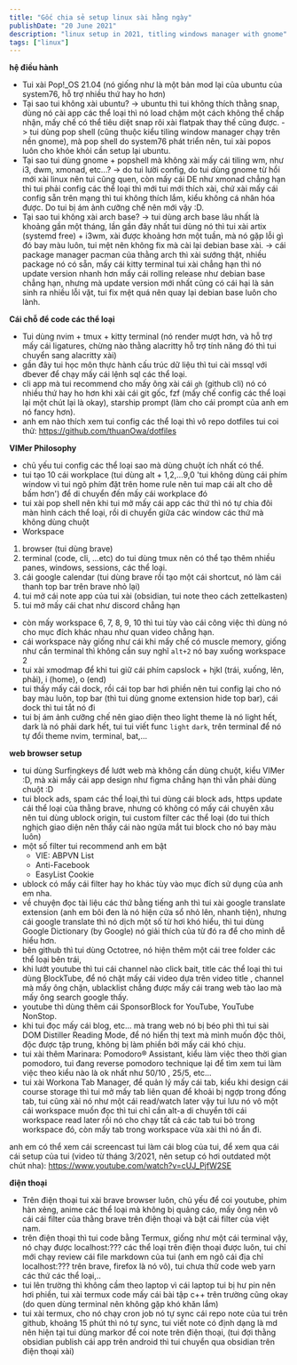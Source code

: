 ```yaml
---
title: "Gốc chia sẻ setup linux sài hằng ngày"
publishDate: "20 June 2021"
description: "linux setup in 2021, titling windows manager with gnome"
tags: ["linux"]
---
```


**hệ điều hành**

- Tui xài Pop!\_OS 21.04 (nó giống như là một bản mod lại của ubuntu của
  system76, hỗ trợ nhiều thứ hay ho hơn)
- Tại sao tui không xài ubuntu? -> ubuntu thì tui không thích thằng snap, dùng
  nó cài app các thể loại thì nó load chậm một cách không thể chấp nhận, mấy chế
  có thể tiêu diệt snap rôi xài flatpak thay thế cũng được. -> tui dùng pop
  shell (cũng thuộc kiểu tiling window manager chạy trên nền gnome), mà pop
  shell do system76 phát triển nên, tui xài popos luôn cho khỏe khỏi cần setup
  lại ubuntu.
- Tại sao tui dùng gnome + popshell mà không xài mấy cái tiling wm, như i3, dwm,
  xmonad, etc...? -> do tui lười config, do tui dùng gnome từ hồi mới xài linux
  nên tui cũng quen, còn mấy cái DE như xmonad chẳng hạn thì tui phải config các
  thể loại thì mới tui mới thích xài, chứ xài mấy cái config sẵn trên mạng thì
  tui không thích lắm, kiểu không cá nhân hóa được. Do tui bị ám ảnh cưỡng chế
  nên mới vậy :D.
- Tại sao tui không xài arch base? -> tui dùng arch base lâu nhất là khoảng gần
  một tháng, lần gần đây nhất tui dùng nó thì tui xài artix (systemd free) +
  i3wm, xài được khoảng hơn một tuần, mà nó gặp lỗi gì đó bay màu luôn, tui mệt
  nên không fix mà cài lại debian base xài. -> cái package manager pacman của
  thằng arch thì xài sướng thật, nhiều package nó có sẵn, mấy cái kitty terminal
  tui xài chẳng hạn thì nó update version nhanh hơn mấy cái rolling release như
  debian base chẳng hạn, nhưng mà update version mới nhất cũng có cái hại là sản
  sinh ra nhiều lỗi vặt, tui fix mệt quá nên quay lại debian base luôn cho lành.

**Cái chỗ để code các thể loại**

- Tui dùng nvim + tmux + kitty terminal (nó render mượt hơn, và hỗ trợ mấy cái
  ligatures, chừng nào thằng alacritty hỗ trợ tính năng đó thì tui chuyển sang
  alacritty xài)
- gần đây tui học môn thực hành cấu trúc dữ liệu thì tui cài mssql với dbever để
  chạy mấy cái lệnh sql các thể loại.
- cli app mà tui recommend cho mấy ông xài cái `gh` (github cli) nó có nhiều thứ
  hay ho hơn khi xài cái git gốc, fzf (mấy chế config các thể loại lại một chút
  lại là okay), starship prompt (làm cho cái prompt của anh em nó fancy hơn).
- anh em nào thích xem tui config các thể loại thì vô repo dotfiles tui coi thử:
  <https://github.com/thuanOwa/dotfiles>

**VIMer Philosophy**

- chủ yếu tui config các thể loại sao mà dùng chuột ích nhất có thể.
- tui tạo 10 cái workplace (tui dùng alt + 1,2,...9,0 'tui không dùng cái phím
  window vì tui ngõ phím đặt trên home rule nên tui map cái alt cho dễ bấm hơn')
  để di chuyển đến mấy cái workplace đó
- tui xài pop shell nên khi tui mở mấy cái app các thứ thì nó tự chia đôi màn
  hình cách thể loại, rồi di chuyển giữa các window các thứ mà không dùng chuột
- Workspace

1. browser (tui dùng brave)
2. terminal (code, cli, ...etc) do tui dùng tmux nên có thể tạo thêm nhiều
   panes, windows, sessions, các thể loại.
3. cái google calendar (tui dùng brave rồi tạo một cái shortcut, nó làm cái
   thanh top bar trên brave nhỏ lại)
4. tui mở cái note app của tui xài (obsidian, tui note theo cách zettelkasten)
5. tui mở mấy cái chat như discord chẳng hạn

- còn mấy workspace 6, 7, 8, 9, 10 thì tui tùy vào cái công việc thì dùng nó cho
  mục đích khác nhau như quan video chẳng hạn.
- cái workspace này giống như cái khi mấy chế có muscle memory, giống như cần
  terminal thì không cần suy nghĩ `alt+2` nó bay xuống workspace 2
- tui xài xmodmap để khi tui giữ cái phím capslock + hjkl (trái, xuống, lên,
  phải), i (home), o (end)
- tui thấy mấy cái dock, rồi cái top bar hơi phiền nên tui config lại cho nó bay
  màu luôn, top bar (thì tui dùng gnome extension hide top bar), cái dock thì
  tui tắt nó đi
- tui bị ám ảnh cưỡng chế nên giao diện theo light theme là nó light hết, dark
  là nó phải dark hết, tui tui viết func `light` `dark`, trên terminal để nó tự
  đổi theme nvim, terminal, bat,...

**web browser setup**

- tui dùng Surfingkeys để lướt web mà không cần dùng chuột, kiểu VIMer :D, mà
  xài mấy cái app design như figma chẳng hạn thì vẫn phải dùng chuột :D
- tui block ads, spam các thể loại,thì tui dùng cái block ads, https update cái
  thể loại của thằng brave, nhưng có không có mấy cái chuyên xâu nên tui dùng
  ublock origin, tui custom filter các thể loại (do tui thích nghịch giao diện
  nên thấy cái nào ngứa mắt tui block cho nó bay màu luôn)
- một số filter tui recommend anh em bật
  - VIE: ABPVN List
  - Anti-Facebook
  - EasyList Cookie
- ublock có mấy cái filter hay ho khác tùy vào mục đích sử dụng của anh em nha.
- về chuyện đọc tài liệu các thứ bằng tiếng anh thì tui xài google translate
  extension (anh em bôi đen là nó hiện cửa sổ nhỏ lên, nhanh tiện), nhưng cái
  google translate thì nó dịch một số từ hơi khó hiểu, thì tui dùng Google
  Dictionary (by Google) nó giải thích của từ đó ra để cho mình dễ hiểu hơn.
- bên github thì tui dùng Octotree, nó hiện thêm một cái tree folder các thể
  loại bên trái,
- khi lướt youtube thì tui cái channel nào click bait, title các thể loại thì
  tui dùng BlockTube, để nó chặt mấy cái video dựa trên video title , channel mà
  mấy ông chặn, ublacklist chẳng được mấy cái trang web tào lao mà mấy ông
  search google thấy.
- youtube thì dùng thêm cái SponsorBlock for YouTube, YouTube NonStop.
- khi tui đọc mấy cái blog, etc... mà trang web nó bị béo phì thì tui sài DOM
  Distiller Reading Mode, để nó hiển thị text mà mình muốn độc thôi, độc được
  tập trung, không bị làm phiền bởi mấy cái khó chịu.
- tui xài thêm Marinara: Pomodoro® Assistant, kiểu làm việc theo thời gian
  pomodoro, tui đang reverse pomodoro technique lại để tìm xem tui làm việc theo
  kiểu nào là ok nhất như 50/10 , 25/5, etc...
- tui xài Workona Tab Manager, để quản lý mấy cái tab, kiểu khi design cái
  course storage thì tui mở mấy tab liên quan để khoải bị ngợp trong đống tab,
  tui cũng xài nó như một cái read/watch later vậy tui lưu nó vô một cái
  workspace muốn đọc thì tui chỉ cần alt-a di chuyển tới cái workspace read
  later rồi nó cho chạy tất cả các tab tui bỏ trong workspace đó, còn mấy tab
  trong workspace vừa xài thì nó ẩn đi.

anh em có thể xem cái screencast tui làm cái blog của tui, để xem qua cái cái
setup của tui (video từ tháng 3/2021, nên setup có hơi outdated một chút nha):
<https://www.youtube.com/watch?v=cUJ_PjfW2SE>

**điện thoại**

- Trên điện thoại tui xài brave browser luôn, chủ yếu để coi youtube, phim hàn
  xẻng, anime các thể loại mà không bị quảng cáo, mấy ông nên vô cái cái filter
  của thằng brave trên điện thoại và bật cái filter của việt nam.
- trên điện thoại thì tui code bằng Termux, giống như một cái terminal vậy, nó
  chạy được localhost:??? các thể loại trên điện thoại được luôn, tui chỉ mới
  chạy review cái file markdown của tui (anh em ngõ cái địa chỉ localhost:???
  trên brave, firefox là nó vô), tui chưa thử code web yarn các thứ các thể
  loại,..
- tui lên trường thì không cầm theo laptop vì cái laptop tui bị hư pin nên hơi
  phiền, tui xài termux code mấy cái bài tập c++ trên trường cũng okay (do quen
  dùng terminal nên không gặp khó khăn lắm)
- tui xài termux, cho nó chạy cron job nó tự sync cái repo note của tui trên
  github, khoảng 15 phút thì nó tự sync, tui viết note có định dạng là md nên
  hiện tại tui dùng markor để coi note trên điện thoại, (tui đợi thằng obsidian
  publish cái app trên android thì tui chuyển qua obsidian trên điện thoại xài)

